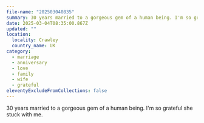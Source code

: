 ```yaml
---
file-name: "202503040835"
summary: 30 years married to a gorgeous gem of a human being. I'm so grateful she stuck with me.
date: 2025-03-04T08:35:00.867Z
updated: ""
location:
  locality: Crawley
  country_name: UK
category:
  - marriage
  - anniversary
  - love
  - family
  - wife
  - grateful
eleventyExcludeFromCollections: false
---
```


30 years married to a gorgeous gem of a human being. I'm so grateful she stuck with me.
